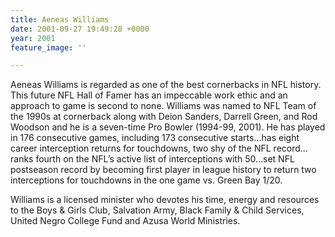 ```yaml
---
title: Aeneas Williams
date: 2001-09-27 19:49:28 +0000
year: 2001
feature_image: ''

---
```

Aeneas Williams is regarded as one of the best cornerbacks in NFL history. This future NFL Hall of Famer has an impeccable work ethic and an approach to game is second to none. Williams was named to NFL Team of the 1990s at cornerback along with Deion Sanders, Darrell Green, and Rod Woodson and he is a seven-time Pro Bowler (1994-99, 2001). He has played in 176 consecutive games, including 173 consecutive starts…has eight career interception returns for touchdowns, two shy of the NFL record…ranks fourth on the NFL’s active list of interceptions with 50…set NFL postseason record by becoming first player in league history to return two interceptions for touchdowns in the one game vs. Green Bay 1/20.

Williams is a licensed minister who devotes his time, energy and resources to the Boys & Girls Club, Salvation Army, Black Family & Child Services, United Negro College Fund and Azusa World Ministries.